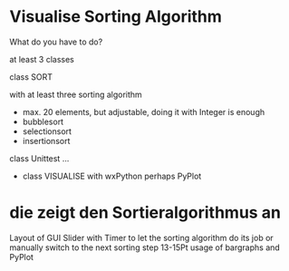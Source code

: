 # Visualise Sorting Algorithm

What do you have to do?

at least 3 classes

class SORT

with at least three sorting algorithm
- max. 20 elements, but adjustable, doing it with Integer is enough
- bubblesort
- selectionsort
- insertionsort

class Unittest
... 

- class VISUALISE with wxPython perhaps PyPlot
# die zeigt den Sortieralgorithmus an
Layout of GUI
Slider with Timer to let the sorting algorithm do its job
or manually switch to the next sorting step
13-15Pt usage of bargraphs and  PyPlot



